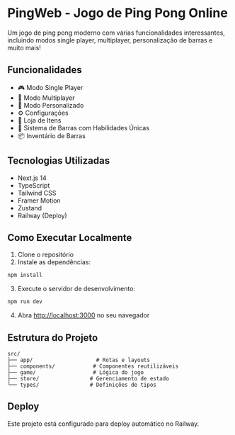 # PingWeb - Jogo de Ping Pong Online

Um jogo de ping pong moderno com várias funcionalidades interessantes, incluindo modos single player, multiplayer, personalização de barras e muito mais!

## Funcionalidades

- 🎮 Modo Single Player
- 👥 Modo Multiplayer
- 🎨 Modo Personalizado
- ⚙️ Configurações
- 🏪 Loja de Itens
- 🏓 Sistema de Barras com Habilidades Únicas
- 📦 Inventário de Barras

## Tecnologias Utilizadas

- Next.js 14
- TypeScript
- Tailwind CSS
- Framer Motion
- Zustand
- Railway (Deploy)

## Como Executar Localmente

1. Clone o repositório
2. Instale as dependências:
```bash
npm install
```
3. Execute o servidor de desenvolvimento:
```bash
npm run dev
```
4. Abra [http://localhost:3000](http://localhost:3000) no seu navegador

## Estrutura do Projeto

```
src/
├── app/                    # Rotas e layouts
├── components/            # Componentes reutilizáveis
├── game/                  # Lógica do jogo
├── store/                # Gerenciamento de estado
└── types/                # Definições de tipos
```

## Deploy

Este projeto está configurado para deploy automático no Railway.

